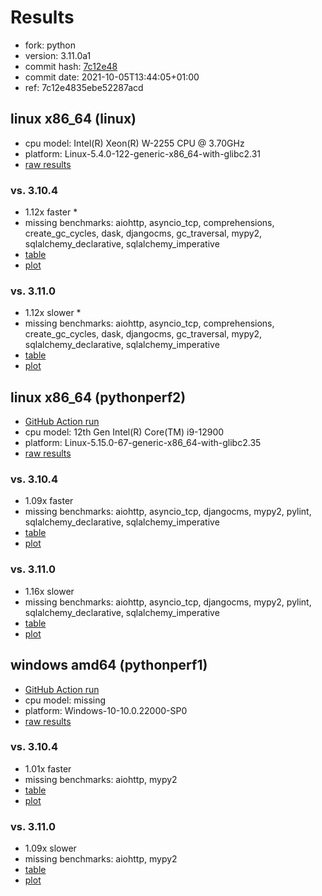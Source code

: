 # Results

- fork: python
- version: 3.11.0a1
- commit hash: [7c12e48](https://github.com/python/cpython/commit/7c12e48)
- commit date: 2021-10-05T13:44:05+01:00
- ref: 7c12e4835ebe52287acd

## linux x86_64 (linux)

- cpu model: Intel(R) Xeon(R) W-2255 CPU @ 3.70GHz
- platform: Linux-5.4.0-122-generic-x86_64-with-glibc2.31
- [raw results](bm-20211005-linux-x86_64-python-7c12e4835ebe52287acd-3.11.0a1-7c12e48.json)

### vs. 3.10.4

- 1.12x faster \*
- missing benchmarks: aiohttp, asyncio_tcp, comprehensions, create_gc_cycles, dask, djangocms, gc_traversal, mypy2, sqlalchemy_declarative, sqlalchemy_imperative
- [table](bm-20211005-linux-x86_64-python-7c12e4835ebe52287acd-3.11.0a1-7c12e48-vs-3.10.4.md)
- [plot](bm-20211005-linux-x86_64-python-7c12e4835ebe52287acd-3.11.0a1-7c12e48-vs-3.10.4.png)

### vs. 3.11.0

- 1.12x slower \*
- missing benchmarks: aiohttp, asyncio_tcp, comprehensions, create_gc_cycles, dask, djangocms, gc_traversal, mypy2, sqlalchemy_declarative, sqlalchemy_imperative
- [table](bm-20211005-linux-x86_64-python-7c12e4835ebe52287acd-3.11.0a1-7c12e48-vs-3.11.0.md)
- [plot](bm-20211005-linux-x86_64-python-7c12e4835ebe52287acd-3.11.0a1-7c12e48-vs-3.11.0.png)

## linux x86_64 (pythonperf2)

- [GitHub Action run](https://github.com/faster-cpython/benchmarking/actions/runs/4513535079)
- cpu model: 12th Gen Intel(R) Core(TM) i9-12900
- platform: Linux-5.15.0-67-generic-x86_64-with-glibc2.35
- [raw results](bm-20211005-pythonperf2-x86_64-python-7c12e4835ebe52287acd-3.11.0a1-7c12e48.json)

### vs. 3.10.4

- 1.09x faster
- missing benchmarks: aiohttp, asyncio_tcp, djangocms, mypy2, pylint, sqlalchemy_declarative, sqlalchemy_imperative
- [table](bm-20211005-pythonperf2-x86_64-python-7c12e4835ebe52287acd-3.11.0a1-7c12e48-vs-3.10.4.md)
- [plot](bm-20211005-pythonperf2-x86_64-python-7c12e4835ebe52287acd-3.11.0a1-7c12e48-vs-3.10.4.png)

### vs. 3.11.0

- 1.16x slower
- missing benchmarks: aiohttp, asyncio_tcp, djangocms, mypy2, pylint, sqlalchemy_declarative, sqlalchemy_imperative
- [table](bm-20211005-pythonperf2-x86_64-python-7c12e4835ebe52287acd-3.11.0a1-7c12e48-vs-3.11.0.md)
- [plot](bm-20211005-pythonperf2-x86_64-python-7c12e4835ebe52287acd-3.11.0a1-7c12e48-vs-3.11.0.png)

## windows amd64 (pythonperf1)

- [GitHub Action run](https://github.com/faster-cpython/benchmarking/actions/runs/4483410660)
- cpu model: missing
- platform: Windows-10-10.0.22000-SP0
- [raw results](bm-20211005-pythonperf1-amd64-python-7c12e4835ebe52287acd-3.11.0a1-7c12e48.json)

### vs. 3.10.4

- 1.01x faster
- missing benchmarks: aiohttp, mypy2
- [table](bm-20211005-pythonperf1-amd64-python-7c12e4835ebe52287acd-3.11.0a1-7c12e48-vs-3.10.4.md)
- [plot](bm-20211005-pythonperf1-amd64-python-7c12e4835ebe52287acd-3.11.0a1-7c12e48-vs-3.10.4.png)

### vs. 3.11.0

- 1.09x slower
- missing benchmarks: aiohttp, mypy2
- [table](bm-20211005-pythonperf1-amd64-python-7c12e4835ebe52287acd-3.11.0a1-7c12e48-vs-3.11.0.md)
- [plot](bm-20211005-pythonperf1-amd64-python-7c12e4835ebe52287acd-3.11.0a1-7c12e48-vs-3.11.0.png)

